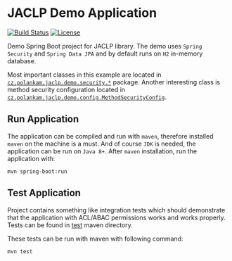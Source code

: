 # JACLP Demo Application

[![Build Status](https://travis-ci.org/Neloop/jaclp-demo.svg?branch=master)](https://travis-ci.org/Neloop/jaclp-demo)
[![License](http://img.shields.io/:license-mit-blue.svg)](https://github.com/Neloop/jaclp-demo/blob/master/LICENSE)

Demo Spring Boot project for JACLP library. The demo uses `Spring Security` and 
`Spring Data JPA` and by default runs on `H2` in-memory database.

Most important classes in this example are located in 
[`cz.polankam.jaclp.demo.security.*`](https://github.com/Neloop/jaclp-demo/tree/master/src/main/java/cz/polankam/jaclp/demo/security) 
package. Another interesting class is method security configuration located in 
[`cz.polankam.jaclp.demo.config.MethodSecurityConfig`](https://github.com/Neloop/jaclp-demo/blob/master/src/main/java/cz/polankam/jaclp/demo/config/MethodSecurityConfig.java).

## Run Application

The application can be compiled and run with `maven`, therefore installed 
`maven` on the machine is a must. And of course `JDK` is needed, the application 
can be run on `Java 8+`. After `maven` installation, run the application with:

```
mvn spring-boot:run
```

## Test Application

Project contains something like integration tests which should demonstrate that
the application with ACL/ABAC permissions works and works properly. Tests can be
found in [test](https://github.com/Neloop/jaclp-demo/tree/master/src/test/java/cz/polankam/jaclp/demo/test_integration)
maven directory.

These tests can be run with maven with following command:

```
mvn test
```
